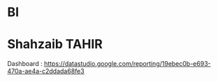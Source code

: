 # BI

# Shahzaib TAHIR


Dashboard : https://datastudio.google.com/reporting/19ebec0b-e693-470a-ae4a-c2ddada68fe3
